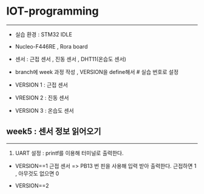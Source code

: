 # IOT-programming
-------------------------------------------------

- 실습 환경 : STM32 IDLE
- Nucleo-F446RE , Rora board
- 센서 : 근접 센서 , 진동 센서 , DHT11(온습도 센서)
  
- branch에 week 과정 작성 , VERSION을 define해서 # 실습 번호로 설정
- VERSION 1 : 근접 센서
- VRESION 2 : 진동 센서
- VERSION 3 : 온습도 센서

## week5 : 센서 정보 읽어오기
--------------------------------

1. UART 설정 : printf를 이용해 터미널로 출력한다.

- VERSION==1
  근접 센서 => PB13 번 핀을 사용해 입력 받아 출력한다. 근접하면 1 , 아무것도 없으면 0

- VERSION==2
